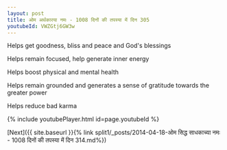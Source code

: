 ```yaml
---
layout: post
title: ओम अर्थकारया नमः - 1008 दिनों की तपस्या में दिन 305
youtubeId: VWZGtj6GW3w
---
```

 
 
Helps get goodness, bliss and peace and God's blessings
 
Helps remain focused, help generate inner energy 
 
Helps boost physical and mental health 
 
Helps remain grounded and generates a sense of gratitude towards the greater power 
 
Helps reduce bad karma
 
 
 
 


{% include youtubePlayer.html id=page.youtubeId %}
 
[Next]({{ site.baseurl }}{% link  split1/_posts/2014-04-18-ओम सिद्ध साधकाच्या नमः - 1008 दिनों की तपस्या में दिन 314.md%})
 
